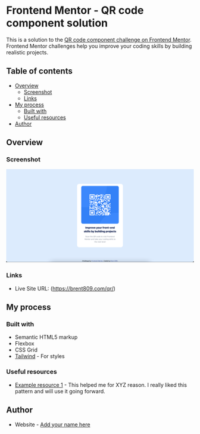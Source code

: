 # Frontend Mentor - QR code component solution

This is a solution to the [QR code component challenge on Frontend Mentor](https://www.frontendmentor.io/challenges/qr-code-component-iux_sIO_H). Frontend Mentor challenges help you improve your coding skills by building realistic projects. 

## Table of contents

- [Overview](#overview)
  - [Screenshot](#screenshot)
  - [Links](#links)
- [My process](#my-process)
  - [Built with](#built-with)
  - [Useful resources](#useful-resources)
- [Author](#author)


## Overview

### Screenshot

![](./screenshot.png)

### Links

- Live Site URL: (https://brent809.com/qr/)

## My process

### Built with

- Semantic HTML5 markup
- Flexbox
- CSS Grid
- [Tailwind](https://tailwindcss.com/) - For styles


### Useful resources

- [Example resource 1](https://tailwindcss.com/) - This helped me for XYZ reason. I really liked this pattern and will use it going forward.

## Author

- Website - [Add your name here](https://brent809.com/)
